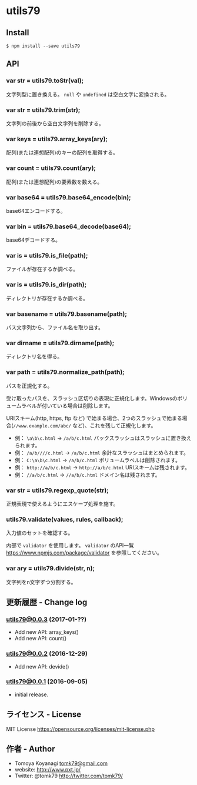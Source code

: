 # utils79

## Install

```
$ npm install --save utils79
```

## API

### var str = utils79.toStr(val);

文字列型に置き換える。 `null` や `undefined` は空白文字に変換される。

### var str = utils79.trim(str);

文字列の前後から空白文字列を削除する。

### var keys = utils79.array_keys(ary);

配列(または連想配列)のキーの配列を取得する。

### var count = utils79.count(ary);

配列(または連想配列)の要素数を数える。

### var base64 = utils79.base64_encode(bin);

base64エンコードする。

### var bin = utils79.base64_decode(base64);

base64デコードする。

### var is = utils79.is_file(path);

ファイルが存在するか調べる。

### var is = utils79.is_dir(path);

ディレクトリが存在するか調べる。

### var basename = utils79.basename(path);

パス文字列から、ファイル名を取り出す。

### var dirname = utils79.dirname(path);

ディレクトリ名を得る。

### var path = utils79.normalize_path(path);

パスを正規化する。

受け取ったパスを、スラッシュ区切りの表現に正規化します。Windowsのボリュームラベルが付いている場合は削除します。

URIスキーム(http, https, ftp など) で始まる場合、2つのスラッシュで始まる場合(`//www.example.com/abc/` など)、これを残して正規化します。

 - 例： `\a\b\c.html` → `/a/b/c.html` バックスラッシュはスラッシュに置き換えられます。
 - 例： `/a/b////c.html` → `/a/b/c.html` 余計なスラッシュはまとめられます。
 - 例： `C:\a\b\c.html` → `/a/b/c.html` ボリュームラベルは削除されます。
 - 例： `http://a/b/c.html` → `http://a/b/c.html` URIスキームは残されます。
 - 例： `//a/b/c.html` → `//a/b/c.html` ドメイン名は残されます。

### var str = utils79.regexp_quote(str);

正規表現で使えるようにエスケープ処理を施す。

### utils79.validate(values, rules, callback);

入力値のセットを確認する。

内部で `validator` を使用します。
`validator` のAPI一覧 https://www.npmjs.com/package/validator を参照してください。

### var ary = utils79.divide(str, n);

文字列をn文字ずつ分割する。


## 更新履歴 - Change log

### utils79@0.0.3 (2017-01-??)

- Add new API: array_keys()
- Add new API: count()

### utils79@0.0.2 (2016-12-29)

- Add new API: devide()

### utils79@0.0.1 (2016-09-05)

- initial release.


## ライセンス - License

MIT License https://opensource.org/licenses/mit-license.php


## 作者 - Author

- Tomoya Koyanagi <tomk79@gmail.com>
- website: <http://www.pxt.jp/>
- Twitter: @tomk79 <http://twitter.com/tomk79/>
